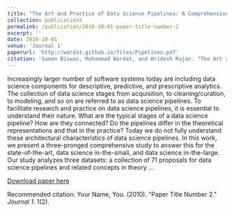```yaml
---
title: "The Art and Practice of Data Science Pipelines: A Comprehensive Study of Data Science Pipelines In Theory, In-The-Small, and In-The-Large"
collection: publications
permalink: /publication/2010-10-01-paper-title-number-2
excerpt: ''
date: 2010-10-01
venue: 'Journal 1'
paperurl: 'http://wardat.github.io/files/Pipelines.pdf'
citation: 'Sumon Biswas, Mohammad Wardat, and Hridesh Rajan. "The Art and Practice of Data Science Pipelines: A Comprehensive Study of Data Science Pipelines In Theory, In-The-Small, and In-The-Large." 2021 IEEE/ACM 44th International Conference on Software Engineering (ICSE). IEEE, 2022.'
---
```

Increasingly larger number of software systems today are including data science components for descriptive, predictive, and prescriptive analytics. The collection of data science stages from acquisition, to cleaning/curation, to modeling, and so on are referred to as data science pipelines. To facilitate research and practice on data science pipelines, it is essential to understand their nature. What are the typical stages of a data science pipeline? How are they connected? Do the pipelines differ in the theoretical representations and that in the practice? Today we do not fully understand these architectural characteristics of data science pipelines. In this work, we present a three-pronged comprehensive study to answer this for the state-of-the-art, data science in-the-small, and data science in-the-large. Our study analyzes three datasets: a collection of 71 proposals for data science pipelines and related concepts in theory …

[Download paper here](http://wardat.github.io/files/Pipelines.pdf)

Recommended citation: Your Name, You. (2010). "Paper Title Number 2." <i>Journal 1</i>. 1(2).